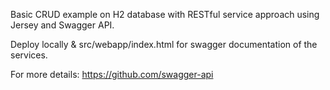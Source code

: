 Basic CRUD example on H2 database with RESTful service approach using Jersey and Swagger API.

Deploy locally & src/webapp/index.html for swagger documentation of the services. 

For more details: https://github.com/swagger-api
